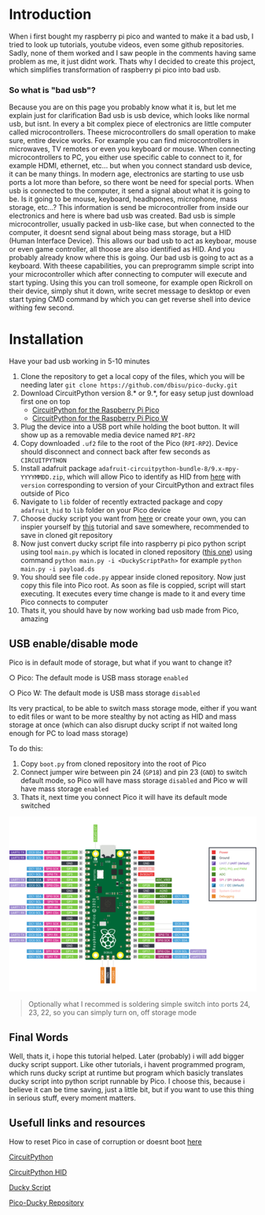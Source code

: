 # Introduction
When i first bought my raspberry pi pico and wanted to make it a bad usb, I tried to look up tutorials, youtube videos, even some github repositories. Sadly, none of them worked and I saw people in the comments having same problem as me, it just didnt work. Thats why I decided to create this project, which simplifies transformation of raspberry pi pico into bad usb.

### So what is "bad usb"?
Because you are on this page you probably know what it is, but let me explain just for clarification
Bad usb is usb device, which looks like normal usb, but isnt. In every a bit complex piece of electronics are little computer called microcontrollers. Theese microcontrollers do small operation to make sure, entire device works. For example you can find microcontrollers in microwaves, TV remotes or even you keyboard or mouse. When connecting microcontrollers to PC, you either use specific cable to connect to it, for example HDMI, ethernet, etc... but when you connect standard usb device, it can be many things. In modern age, electronics are starting to use usb ports a lot more than before, so there wont be need for special ports. When usb is connected to the computer, it send a signal about what it is going to be. Is it going to be mouse, keyboard, headhpones, microphone, mass storage, etc...? This information is send be microcontroller from inside our electronics and here is where bad usb was created. Bad usb is simple microcontroller, usually packed in usb-like case, but when connected to the computer, it doesnt send signal about being mass storage, but a HID (Human Interface Device). This allows our bad usb to act as keyboar, mouse or even game controller, all thoose are also identified as HID. And you probably already know where this is going. Our bad usb is going to act as a keyboard. With theese capabilities, you can preprogramm simple script into your microcontroller which after connecting to computer will execute and start typing. Using this you can troll someone, for example open Rickroll on their device, simply shut it down, write secret message to desktop or even start typing CMD command by which you can get reverse shell into device withing few second.

# Installation
Have your bad usb working in 5-10 minutes

1. Clone the repository to get a local copy of the files, which you will be needing later `git clone https://github.com/dbisu/pico-ducky.git`
2. Download CircuitPython version 8.* or 9.*, for easy setup just download first one on top
    * [CircuitPython for the Raspberry Pi Pico](https://circuitpython.org/board/raspberry_pi_pico/)
    * [CircuitPython for the Raspberry Pi Pico W](https://circuitpython.org/board/raspberry_pi_pico_w/)
3. Plug the device into a USB port while holding the boot button. It will show up as a removable media device named `RPI-RP2`
4. Copy downloaded `.uf2` file to the root of the Pico (`RPI-RP2`). Device should disconnect and connect back after few seconds as `CIRCUITPYTHON`
5. Install adafruit package `adafruit-circuitpython-bundle-8/9.x-mpy-YYYYMMDD.zip`, which will allow Pico to identify as HID from [here](https://github.com/adafruit/Adafruit_CircuitPython_Bundle/releases/latest) with `version` corresponding to version of your CircuitPython and extract files outside of Pico
6. Navigate to `lib` folder of recently extracted package and copy `adafruit_hid` to `lib` folder on your Pico device
7. Choose ducky script you want from [here](https://github.com/hak5/usbrubberducky-payloads) or create your own, you can inspier yourself by [this](https://docs.hak5.org/hak5-usb-rubber-ducky/ducky-script-basics/hello-world) tutorial and save somewhere, recommended to save in cloned git repository
8. Now just convert ducky script file into raspberry pi pico python script using tool `main.py` which is located in cloned repository ([this one](https://github.com/julecko/pico-bad-usb/blob/master/main.py)) using command `python main.py -i <DuckyScriptPath>` for example `python main.py -i payload.ds`
9. You should see file `code.py` appear inside cloned repository. Now just copy this file into Pico root. As soon as file is coppied, script will start executing. It executes every time change is made to it and every time Pico connects to computer
10. Thats it, you should have by now working bad usb made from Pico, amazing

## USB enable/disable mode
Pico is in default mode of storage, but what if you want to change it?

○ Pico: The default mode is USB mass storage `enabled`

○ Pico W: The default mode is USB mass storage `disabled`

Its very practical, to be able to switch mass storage mode, either if you want to edit files or want to be more stealthy by not acting as HID and mass storage at once (which can also disrupt ducky script if not waited long enough for PC to load mass storage)

To do this:
1. Copy `boot.py` from cloned repository into the root of Pico
2. Connect jumper wire between pin 24 (`GP18`) and pin 23 (`GND`) to switch default mode, so Pico will have mass storage `disabled` and Pico w will have mass storage `enabled`
3. Thats it, next time you connect Pico it will have its default mode switched

![USB enable/disable mode](images/pico-pinout.svg)

> Optionally what I recommed is soldering simple switch into ports 24, 23, 22, so you can simply turn on, off storage mode

## Final Words
Well, thats it, i hope this tutorial helped. Later (probably) i will add bigger ducky script support. Like other tutorials, i havent programmed program, which runs ducky script at runtime but program which basicly translates ducky script into python script runnable by Pico. I choose this, because i believe it can be time saving, just a little bit, but if you want to use this thing in serious stuff, every moment matters.

## Usefull links and resources
How to reset Pico in case of corruption or doesnt boot [here](https://github.com/dbisu/pico-ducky/blob/main/RESET.md)

[CircuitPython](https://circuitpython.readthedocs.io/en/6.3.x/README.html)

[CircuitPython HID](https://learn.adafruit.com/circuitpython-essentials/circuitpython-hid-keyboard-and-mouse)

[Ducky Script](https://github.com/hak5darren/USB-Rubber-Ducky/wiki/Duckyscript)

[Pico-Ducky Repository](https://github.com/dbisu/pico-ducky)
